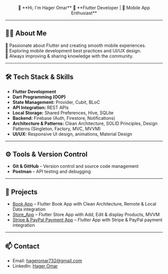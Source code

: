 <p align="center">
👋 **Hi, I'm Hager Omar** 🚀  
**Flutter Developer | 📱 Mobile App Enthusiast**
</p>

---

## 👨‍💻 About Me
💙 Passionate about Flutter and creating smooth mobile experiences.  
📱 Exploring mobile development best practices and UI/UX design.  
🌱 Always improving & sharing knowledge with the community.  

---

## 🛠 Tech Stack & Skills
- **Flutter Development**  
- **Dart Programming (OOP)**  
- **State Management:** Provider, Cubit, BLoC  
- **API Integration:** REST APIs  
- **Local Storage:** Shared Preferences, Hive, SQLite  
- **Backend:** Firebase (Auth, Firestore, Notifications)  
- **Architecture & Patterns:** Clean Architecture, SOLID Principles, Design Patterns (Singleton, Factory, MVC, MVVM)  
- **UI/UX:** Responsive UI design, animations, Material Design

---

## ⚙️ Tools & Version Control
- **Git & GitHub** – Version control and source code management  
- **Postman** – API testing and debugging

---

## 📂 Projects
- [Book App](https://github.com/hageromar00/Bookly_app) – Flutter Book App with Clean Architecture, Remote & Local Data integration  
- [Store_App](https://github.com/hageromar00/Store_Application) – Flutter Store App with Add, Edit & display Products, MVVM  
- [Stripe & PayPal Payment App](https://github.com/hageromar00/stripe_payment) – Flutter App with Stripe & PayPal payment integration

---

## 📫 Contact
- Email: hageromar732@gmail.com  
- LinkedIn: [Hager Omar](https://www.linkedin.com/in/hager-omar-586807364/)

